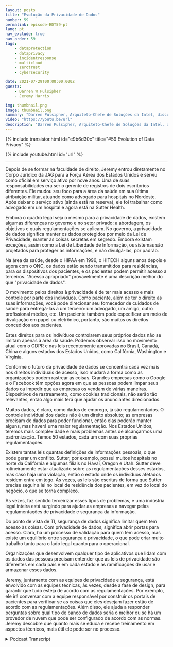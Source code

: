 ```yaml
---
layout: posts
title: "Evolução da Privacidade de Dados"
number: 59
permalink: episode-EDT59-pt
lang: pt
nav_exclude: true
nav_order: 59
tags:
    - dataprotection
    - dataprivacy
    - incidentresponse
    - multicloud
    - zerotrust
    - cybersecurity

date: 2021-07-29T00:00:00.000Z
guests:
    - Darren W Pulsipher
    - Jeremy Harris

img: thumbnail.png
image: thumbnail.png
summary: "Darren Pulsipher, Arquiteto-Chefe de Soluções da Intel, discute o que a privacidade de dados realmente significa e sua direção futura com Jeremy Harris, Advogado Geral Auxiliar - Privacidade/Segurança da Informação, na Sutter Health."
video: "https://youtu.be/url"
description: "Darren Pulsipher, Arquiteto-Chefe de Soluções da Intel, discute o que a privacidade de dados realmente significa e sua direção futura com Jeremy Harris, Advogado Geral Auxiliar - Privacidade/Segurança da Informação, na Sutter Health."
---
```


<div>
{% include transistor.html id="e9b6d30c" title="#59 Evolution of Data Privacy" %}

{% include youtube.html id="url" %}
</div>

---

Depois de se formar na faculdade de direito, Jeremy entrou diretamente no Corpo Jurídico da JAG para a Força Aérea dos Estados Unidos e serviu como oficial em serviço ativo por nove anos. Uma de suas responsabilidades era ser o gerente de registros de dois escritórios diferentes. Ele mudou seu foco para a área da saúde em sua última atribuição militar, atuando como advogado para hospitais no Nordeste. Após deixar o serviço ativo (ainda está na reserva), ele foi trabalhar como advogado em um hospital e agora está na Sutter Health.

Embora o quadro legal seja o mesmo para a privacidade de dados, existem algumas diferenças no governo e no setor privado: a abordagem, os objetivos e quais regulamentações se aplicam. No governo, a privacidade de dados significa manter os dados protegidos por meio da Lei de Privacidade; manter as coisas secretas em segredo. Embora existam exceções, assim como a Lei de Liberdade de Informação, os sistemas são projetados para proteger as informações, e não divulgá-las, por padrão.

Na área da saúde, desde o HIPAA em 1996, o HITECH alguns anos depois e agora com o ONC, os dados estão sendo transmitidos para residências, para os dispositivos dos pacientes, e os pacientes podem permitir acesso a terceiros. "Acesso apropriado" provavelmente é uma descrição melhor do que "privacidade de dados".

O movimento pelos direitos à privacidade é de ter mais acesso e mais controle por parte dos indivíduos. Como paciente, além de ter o direito às suas informações, você pode direcionar seu fornecedor de cuidados de saúde para entregá-las a um terceiro: um advogado, um amigo, outro profissional médico, etc. Um paciente também pode especificar um meio de divulgação em papel ou eletrônico, portanto, são muitos os direitos concedidos aos pacientes.

Estes direitos para os indivíduos controlarem seus próprios dados não se limitam apenas à área da saúde. Podemos observar isso no movimento atual com o GDPR e nas leis recentemente aprovadas no Brasil, Canadá, China e alguns estados dos Estados Unidos, como Califórnia, Washington e Virgínia.

Conforme o futuro da privacidade de dados se concentra cada vez mais nos direitos individuais de acesso, isso mudará a forma como as organizações podem rastrear as coisas. Grandes empresas como o Google e o Facebook têm opções agora em que as pessoas podem limpar seus dados ou impedir que as empresas os vendam de várias maneiras. Dispositivos de rastreamento, como cookies tradicionais, não serão tão relevantes, então algo mais terá que ajudar os anunciantes direcionados.

Muitos dados, é claro, como dados de emprego, já são regulamentados. O controle individual dos dados não é um direito absoluto; as empresas precisam de dados para poder funcionar, então elas poderão manter alguns, mas haverá uma maior regulamentação. Nos Estados Unidos, teremos mais complexidade e mais problemas antes de alcançarmos uma padronização. Temos 50 estados, cada um com suas próprias regulamentações.

Existem tantas leis quantas definições de informações pessoais, o que pode gerar um conflito. Sutter, por exemplo, possui muitos hospitais no norte da Califórnia e algumas filiais no Havaí, Oregon e Utah. Sutter deve rotineiramente estar atualizado sobre as regulamentações desses estados, mas caso haja uma violação, então o estado onde os indivíduos afetados residem entra em jogo. Às vezes, as leis são escritas de forma que Sutter precise seguir a lei no local de residência dos pacientes, em vez do local do negócio, o que se torna complexo.

Às vezes, faz sentido terceirizar esses tipos de problemas, e uma indústria legal inteira está surgindo para ajudar as empresas a navegar pelas regulamentações de privacidade e segurança da informação.

Do ponto de vista de TI, segurança de dados significa limitar quem tem acesso às coisas. Com privacidade de dados, significa abrir portas para acesso. Claro, há um processo de validação para quem tem acesso, mas existe um equilíbrio entre segurança e privacidade, o que pode criar muito trabalho tanto para o lado legal quanto para o operacional.

Organizações que desenvolvem qualquer tipo de aplicativos que lidam com os dados das pessoas precisam entender que as leis de privacidade são diferentes em cada país e em cada estado e as ramificações de usar e armazenar esses dados.

Jeremy, juntamente com as equipes de privacidade e segurança, está envolvido com as equipes técnicas, às vezes, desde a fase de design, para garantir que tudo esteja de acordo com as regulamentações. Por exemplo, ele irá conversar com a equipe responsável por construir os portais de pacientes para verificar se as coisas que eles desejam fazer estão de acordo com as regulamentações. Além disso, ele ajuda a responder perguntas sobre qual tipo de banco de dados seria o melhor ou se há um provedor de nuvem que pode ser configurado de acordo com as normas. Jeremy descobre que quanto mais se educa e recebe treinamento em aspectos técnicos, mais útil ele pode ser no processo.



<details>
<summary> Podcast Transcript </summary>

<p></p>

</details>
